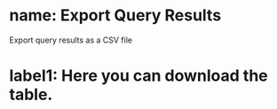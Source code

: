 ﻿# name: Export Query Results

Export query results as a CSV file
 
# label1: Here you can download the table.